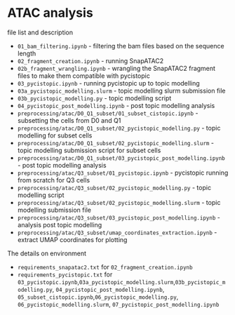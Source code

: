 # ATAC analysis

file list and description 


- `01_bam_filtering.ipynb` - filtering the bam files based on the sequence length <br>
- `02_fragment_creation.ipynb` - running SnapATAC2 <br>
- `02b_fragment_wrangling.ipynb` - wrangling the SnapATAC2 fragment files to make them compatible with pycistopic <br>
- `03_pycistopic.ipynb` - running pycistopic up to topic modelling  <br>
- `03a_pycistopic_modelling.slurm` - topic modelling slurm submission file <br>
- `03b_pycistopic_modelling.py` - topic modelling script <br>
- `04_pycistopic_post_modelling.ipynb` - post topic modelling analysis <br>
- `preprocessing/atac/D0_Q1_subset/01_subset_cistopic.ipynb` - subsetting the cells from D0 and Q1 <br>
- `preprocessing/atac/D0_Q1_subset/02_pycistopic_modelling.py` - topic modelling for subset cells <br>
- `preprocessing/atac/D0_Q1_subset/02_pycistopic_modelling.slurm` - topic modelling submission script for subset cells <br>
- `preprocessing/atac/D0_Q1_subset/03_pycistopic_post_modelling.ipynb` - post topic modelling analysis <br>
- `preprocessing/atac/Q3_subset/01_pycistopic.ipynb` - pycistopic running from scratch for Q3 cells <br>
- `preprocessing/atac/Q3_subset/02_pycistopic_modelling.py` - topic modelling script <br>
- `preprocessing/atac/Q3_subset/02_pycistopic_modelling.slurm` - topic modelling submission file <br>
- `preprocessing/atac/Q3_subset/03_pycistopic_post_modelling.ipynb` - analysis post topic modelling <br>
- `preprocessing/atac/Q3_subset/umap_coordinates_extraction.ipynb` - extract UMAP coordinates for plotting <br>

The details on environment
- `requirements_snapatac2.txt` for `02_fragment_creation.ipynb`
- `requirements_pycistopic.txt` for `03_pycistopic.ipynb`,`03a_pycistopic_modelling.slurm`,`03b_pycistopic_modelling.py`, `04_pycistopic_post_modelling.ipynb`, `05_subset_cistopic.ipynb`,`06_pycistopic_modelling.py`, `06_pycistopic_modelling.slurm`, `07_pycistopic_post_modelling.ipynb`